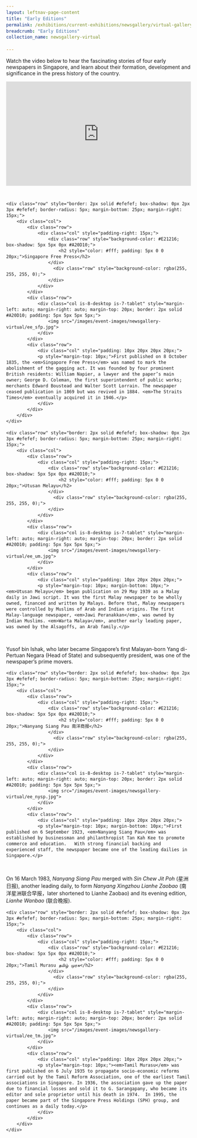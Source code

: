 ```yaml
---
layout: leftnav-page-content
title: "Early Editions"
permalink: /exhibitions/current-exhibitions/newsgallery/virtual-gallery/early-editions/
breadcrumb: "Early Editions"
collection_name: newsgallery-virtual

---
```


<div class="sgds-container" style="margin-bottom: 40px;">
<p>Watch the video below to hear the fascinating stories of four  early newspapers in Singapore, and learn about their formation, development and significance in the press history of the country.</p>

<style>.embed-container { position: relative; padding-bottom: 56.25%; height: 0; overflow: hidden; max-width: 100%; } .embed-container iframe, .embed-container object, .embed-container embed { position: absolute; top: 0; left: 0; width: 100%; height: 100%; }</style><div class="embed-container"><iframe src="https://www.youtube.com/embed/1hdpZa2owjE" frameborder="0" allowfullscreen></iframe></div>
</div>

<div class="sgds-container">

    <div class="row" style="border: 2px solid #efefef; box-shadow: 0px 2px 3px #efefef; border-radius: 5px; margin-bottom: 25px; margin-right: 15px;">
        <div class="col">
            <div class="row">
                <div class="col" style="padding-right: 15px;">  
                    <div class="row" style="background-color: #E21216; box-shadow: 5px 5px 0px #A20D10;">
                        <h2 style="color: #fff; padding: 5px 0 0 20px;">Singapore Free Press</h2>
                    </div>            
                      <div class="row" style="background-color: rgba(255, 255, 255, 0);">
                    </div>        
                </div>
            </div>
            <div class="row">
                <div class="col is-8-desktop is-7-tablet" style="margin-left: auto; margin-right: auto; margin-top: 20px; border: 2px solid #A20D10; padding: 5px 5px 5px 5px;">
                    <img src="/images/event-images/newsgallery-virtual/ee_sfp.jpg">
                </div>
            </div>             
            <div class="row">
                <div class="col" style="padding: 10px 20px 20px 20px;">
                <p style="margin-top: 10px;">First published on 8 October 1835, the <em>Singapore Free Press</em> was named to mark the abolishment of the gagging act. It was founded by four prominent British residents: William Napier, a lawyer and the paper’s main owner; George D. Coleman, the first superintendent of public works; merchants Edward Boustead and Walter Scott Lorrain. The newspaper ceased publication in 1869 but was revived in 1884. <em>The Straits Times</em> eventually acquired it in 1946.</p>
                </div>
            </div>
        </div>
    </div>    
    
    <div class="row" style="border: 2px solid #efefef; box-shadow: 0px 2px 3px #efefef; border-radius: 5px; margin-bottom: 25px; margin-right: 15px;">
        <div class="col">
            <div class="row">
                <div class="col" style="padding-right: 15px;">  
                    <div class="row" style="background-color: #E21216; box-shadow: 5px 5px 0px #A20D10;">
                        <h2 style="color: #fff; padding: 5px 0 0 20px;">Utusan Melayu</h2>
                    </div>            
                      <div class="row" style="background-color: rgba(255, 255, 255, 0);">
                    </div>        
                </div>
            </div>
            <div class="row">
                <div class="col is-8-desktop is-7-tablet" style="margin-left: auto; margin-right: auto; margin-top: 20px; border: 2px solid #A20D10; padding: 5px 5px 5px 5px;">
                    <img src="/images/event-images/newsgallery-virtual/ee_um.jpg">
                </div>
            </div>             
            <div class="row">
                <div class="col" style="padding: 10px 20px 20px 20px;">
                <p style="margin-top: 10px; margin-bottom: 10px;"><em>Utusan Melayu</em> began publication on 29 May 1939 as a Malay daily in Jawi script. It was the first Malay newspaper to be wholly owned, financed and written by Malays. Before that, Malay newspapers were controlled by Muslims of Arab and Indian origins. The first Malay-language newspaper, <em>Jawi Peranakkan</em>, was owned by Indian Muslims. <em>Warta Malaya</em>, another early leading paper, was owned by the Alsagoffs, an Arab family.</p>
                <p style="margin-top: 0px;">Yusof bin Ishak, who later became Singapore’s first Malayan-born Yang di-Pertuan Negara (Head of State) and subsequently president, was one of the newspaper’s prime movers.</p>
                </div>
            </div>
        </div>
    </div>    
    
    <div class="row" style="border: 2px solid #efefef; box-shadow: 0px 2px 3px #efefef; border-radius: 5px; margin-bottom: 25px; margin-right: 15px;">
        <div class="col">
            <div class="row">
                <div class="col" style="padding-right: 15px;">  
                    <div class="row" style="background-color: #E21216; box-shadow: 5px 5px 0px #A20D10;">
                        <h2 style="color: #fff; padding: 5px 0 0 20px;">Nanyang Siang Pau 南洋商报</h2>
                    </div>            
                      <div class="row" style="background-color: rgba(255, 255, 255, 0);">
                    </div>        
                </div>
            </div>
            <div class="row">
                <div class="col is-8-desktop is-7-tablet" style="margin-left: auto; margin-right: auto; margin-top: 20px; border: 2px solid #A20D10; padding: 5px 5px 5px 5px;">
                    <img src="/images/event-images/newsgallery-virtual/ee_nysp.jpg">
                </div>
            </div>             
            <div class="row">
                <div class="col" style="padding: 10px 20px 20px 20px;">
                <p style="margin-top: 10px; margin-bottom: 10px;">First published on 6 September 1923, <em>Nanyang Siang Pau</em> was established by businessman and philanthropist Tan Kah Kee to promote commerce and education.   With strong financial backing and experienced staff, the newspaper became one of the leading dailies in Singapore.</p>
                <p style="margin-top: 0px;">On 16 March 1983, <em>Nanyang Siang Pau</em> merged with <em>Sin Chew Jit Poh</em> (星洲日报), another leading daily, to form <em>Nanyang Xingzhou Lianhe Zaobao</em> (南洋星洲联合早报，later shortened to Lianhe Zaobao) and its evening edition, <em>Lianhe Wanbao</em> (联合晚报).</p>
                </div>
            </div>
        </div>
    </div>

    <div class="row" style="border: 2px solid #efefef; box-shadow: 0px 2px 3px #efefef; border-radius: 5px; margin-bottom: 25px; margin-right: 15px;">
        <div class="col">
            <div class="row">
                <div class="col" style="padding-right: 15px;">  
                    <div class="row" style="background-color: #E21216; box-shadow: 5px 5px 0px #A20D10;">
                        <h2 style="color: #fff; padding: 5px 0 0 20px;">Tamil Murasu தமிழ் முரசு</h2>
                    </div>            
                      <div class="row" style="background-color: rgba(255, 255, 255, 0);">
                    </div>        
                </div>
            </div>
            <div class="row">
                <div class="col is-8-desktop is-7-tablet" style="margin-left: auto; margin-right: auto; margin-top: 20px; border: 2px solid #A20D10; padding: 5px 5px 5px 5px;">
                    <img src="/images/event-images/newsgallery-virtual/ee_tm.jpg">
                </div>
            </div>             
            <div class="row">
                <div class="col" style="padding: 10px 20px 20px 20px;">
                <p style="margin-top: 10px;"><em>Tamil Murasu</em> was first published on 6 July 1935 to propagate socio-economic reforms carried out by the Tamil Reform Association, one of the earliest Tamil associations in Singapore. In 1936, the association gave up the paper due to financial losses and sold it to G. Sarangapany, who became its editor and sole proprietor until his death in 1974.  In 1995, the paper became part of the Singapore Press Holdings (SPH) group, and continues as a daily today.</p>
                </div>
            </div>
        </div>
    </div>     
    
    
    
</div>


